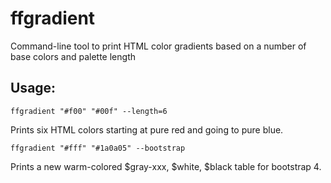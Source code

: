 ffgradient
==========

Command-line tool to print HTML color gradients based on a number of base colors and palette length

Usage:
------

```shell
ffgradient "#f00" "#00f" --length=6
```

Prints six HTML colors starting at pure red and going to pure blue.


```shell
ffgradient "#fff" "#1a0a05" --bootstrap
```

Prints a new warm-colored $gray-xxx, $white, $black table for bootstrap 4.

